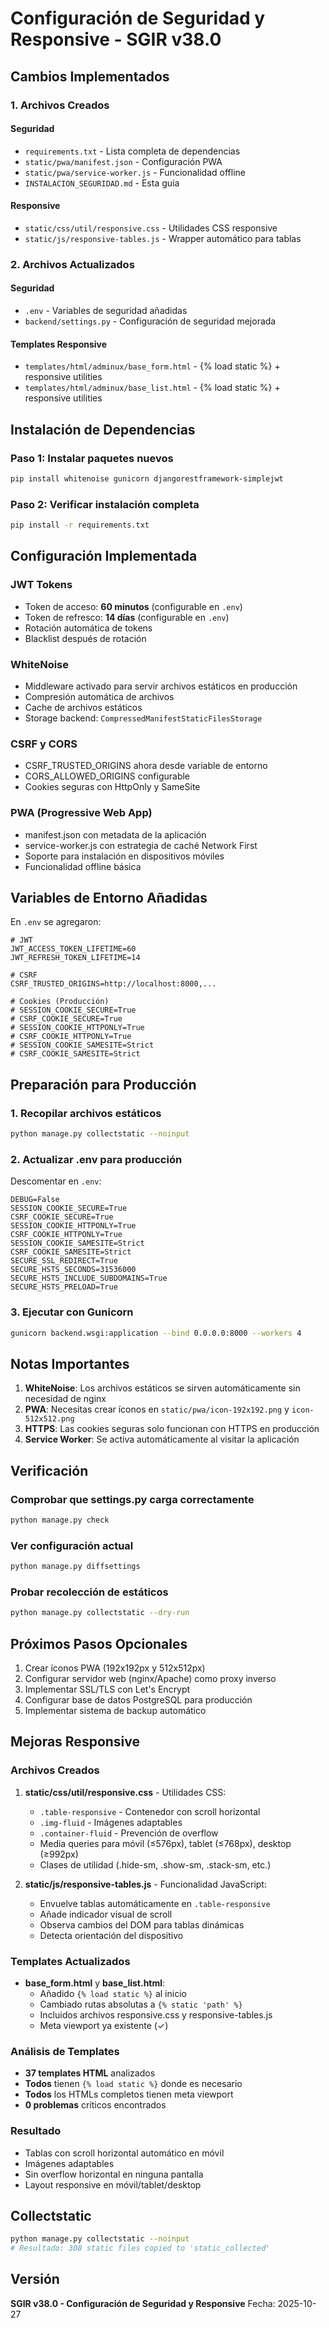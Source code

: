 # Configuración de Seguridad y Responsive - SGIR v38.0

## Cambios Implementados

### 1. Archivos Creados

#### Seguridad
- `requirements.txt` - Lista completa de dependencias
- `static/pwa/manifest.json` - Configuración PWA
- `static/pwa/service-worker.js` - Funcionalidad offline
- `INSTALACION_SEGURIDAD.md` - Esta guía

#### Responsive
- `static/css/util/responsive.css` - Utilidades CSS responsive
- `static/js/responsive-tables.js` - Wrapper automático para tablas

### 2. Archivos Actualizados

#### Seguridad
- `.env` - Variables de seguridad añadidas
- `backend/settings.py` - Configuración de seguridad mejorada

#### Templates Responsive
- `templates/html/adminux/base_form.html` - {% load static %} + responsive utilities
- `templates/html/adminux/base_list.html` - {% load static %} + responsive utilities

## Instalación de Dependencias

### Paso 1: Instalar paquetes nuevos
```bash
pip install whitenoise gunicorn djangorestframework-simplejwt
```

### Paso 2: Verificar instalación completa
```bash
pip install -r requirements.txt
```

## Configuración Implementada

### JWT Tokens
- Token de acceso: **60 minutos** (configurable en `.env`)
- Token de refresco: **14 días** (configurable en `.env`)
- Rotación automática de tokens
- Blacklist después de rotación

### WhiteNoise
- Middleware activado para servir archivos estáticos en producción
- Compresión automática de archivos
- Cache de archivos estáticos
- Storage backend: `CompressedManifestStaticFilesStorage`

### CSRF y CORS
- CSRF_TRUSTED_ORIGINS ahora desde variable de entorno
- CORS_ALLOWED_ORIGINS configurable
- Cookies seguras con HttpOnly y SameSite

### PWA (Progressive Web App)
- manifest.json con metadata de la aplicación
- service-worker.js con estrategia de caché Network First
- Soporte para instalación en dispositivos móviles
- Funcionalidad offline básica

## Variables de Entorno Añadidas

En `.env` se agregaron:

```env
# JWT
JWT_ACCESS_TOKEN_LIFETIME=60
JWT_REFRESH_TOKEN_LIFETIME=14

# CSRF
CSRF_TRUSTED_ORIGINS=http://localhost:8000,...

# Cookies (Producción)
# SESSION_COOKIE_SECURE=True
# CSRF_COOKIE_SECURE=True
# SESSION_COOKIE_HTTPONLY=True
# CSRF_COOKIE_HTTPONLY=True
# SESSION_COOKIE_SAMESITE=Strict
# CSRF_COOKIE_SAMESITE=Strict
```

## Preparación para Producción

### 1. Recopilar archivos estáticos
```bash
python manage.py collectstatic --noinput
```

### 2. Actualizar .env para producción
Descomentar en `.env`:
```env
DEBUG=False
SESSION_COOKIE_SECURE=True
CSRF_COOKIE_SECURE=True
SESSION_COOKIE_HTTPONLY=True
CSRF_COOKIE_HTTPONLY=True
SESSION_COOKIE_SAMESITE=Strict
CSRF_COOKIE_SAMESITE=Strict
SECURE_SSL_REDIRECT=True
SECURE_HSTS_SECONDS=31536000
SECURE_HSTS_INCLUDE_SUBDOMAINS=True
SECURE_HSTS_PRELOAD=True
```

### 3. Ejecutar con Gunicorn
```bash
gunicorn backend.wsgi:application --bind 0.0.0.0:8000 --workers 4
```

## Notas Importantes

1. **WhiteNoise**: Los archivos estáticos se sirven automáticamente sin necesidad de nginx
2. **PWA**: Necesitas crear íconos en `static/pwa/icon-192x192.png` y `icon-512x512.png`
3. **HTTPS**: Las cookies seguras solo funcionan con HTTPS en producción
4. **Service Worker**: Se activa automáticamente al visitar la aplicación

## Verificación

### Comprobar que settings.py carga correctamente
```bash
python manage.py check
```

### Ver configuración actual
```bash
python manage.py diffsettings
```

### Probar recolección de estáticos
```bash
python manage.py collectstatic --dry-run
```

## Próximos Pasos Opcionales

1. Crear íconos PWA (192x192px y 512x512px)
2. Configurar servidor web (nginx/Apache) como proxy inverso
3. Implementar SSL/TLS con Let's Encrypt
4. Configurar base de datos PostgreSQL para producción
5. Implementar sistema de backup automático

## Mejoras Responsive

### Archivos Creados
1. **static/css/util/responsive.css** - Utilidades CSS:
   - `.table-responsive` - Contenedor con scroll horizontal
   - `.img-fluid` - Imágenes adaptables
   - `.container-fluid` - Prevención de overflow
   - Media queries para móvil (≤576px), tablet (≤768px), desktop (≥992px)
   - Clases de utilidad (.hide-sm, .show-sm, .stack-sm, etc.)

2. **static/js/responsive-tables.js** - Funcionalidad JavaScript:
   - Envuelve tablas automáticamente en `.table-responsive`
   - Añade indicador visual de scroll
   - Observa cambios del DOM para tablas dinámicas
   - Detecta orientación del dispositivo

### Templates Actualizados
- **base_form.html** y **base_list.html**:
  - Añadido `{% load static %}` al inicio
  - Cambiado rutas absolutas a `{% static 'path' %}`
  - Incluidos archivos responsive.css y responsive-tables.js
  - Meta viewport ya existente (✓)

### Análisis de Templates
- **37 templates HTML** analizados
- **Todos** tienen `{% load static %}` donde es necesario
- **Todos** los HTMLs completos tienen meta viewport
- **0 problemas** críticos encontrados

### Resultado
- Tablas con scroll horizontal automático en móvil
- Imágenes adaptables
- Sin overflow horizontal en ninguna pantalla
- Layout responsive en móvil/tablet/desktop

## Collectstatic
```bash
python manage.py collectstatic --noinput
# Resultado: 308 static files copied to 'static_collected'
```

## Versión
**SGIR v38.0 - Configuración de Seguridad y Responsive**
Fecha: 2025-10-27
